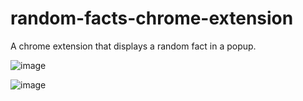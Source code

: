 # random-facts-chrome-extension

A chrome extension that displays a random fact in a popup.

![image](https://user-images.githubusercontent.com/87371365/162874940-e2db28fd-f561-4fd8-b8aa-f6ad3bd0fc01.png)


![image](https://user-images.githubusercontent.com/87371365/162875020-a18a5a7e-383b-4c89-b6c0-47eb978ce61c.png)
